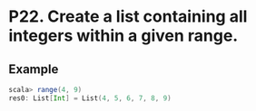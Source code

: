 # P22. Create a list containing all integers within a given range.

## Example

``` scala
scala> range(4, 9)
res0: List[Int] = List(4, 5, 6, 7, 8, 9)
```

